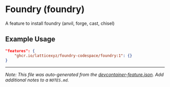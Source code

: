
# Foundry (foundry)

A feature to install foundry (anvil, forge, cast, chisel)

## Example Usage

```json
"features": {
    "ghcr.io/latticexyz/foundry-codespace/foundry:1": {}
}
```





---

_Note: This file was auto-generated from the [devcontainer-feature.json](devcontainer-feature.json).  Add additional notes to a `NOTES.md`._
